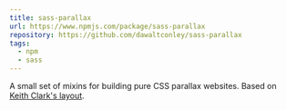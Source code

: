 ```yaml
---
title: sass-parallax
url: https://www.npmjs.com/package/sass-parallax
repository: https://github.com/dawaltconley/sass-parallax
tags:
  - npm
  - sass
---
```


A small set of mixins for building pure CSS parallax websites. Based on [Keith 
Clark's layout](https://keithclark.co.uk/articles/pure-css-parallax-websites/).
